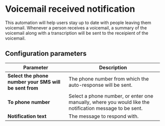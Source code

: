 # Voicemail received notification

This automation will help users stay up to date with people leaving them voicemail. Whenever a person receives a voicemail, a summary of the voicemail along with a transcription will be sent to the receipient of the voicemail. 

## Configuration parameters

| Parameter | Description |
|-|-|
| **Select the phone number your SMS will be sent from** | The phone number from which the auto-response will be sent. |
| **To phone number** | Select a phone number, or enter one manually, where you would like the notification message to be sent. |
| **Notification text** | The message to respond with. |
